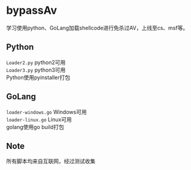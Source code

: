 # bypassAv
学习使用python、GoLang加载shellcode进行免杀过AV，上线至cs、msf等。

## Python
`Loader2.py` python2可用  
`Loader3.py` python3可用  
Python使用pyinstaller打包  

## GoLang
`loader-windows.go` Windows可用  
`loader-linux.go` Linux可用  
golang使用go build打包

## Note
所有脚本均来自互联网，经过测试收集  

